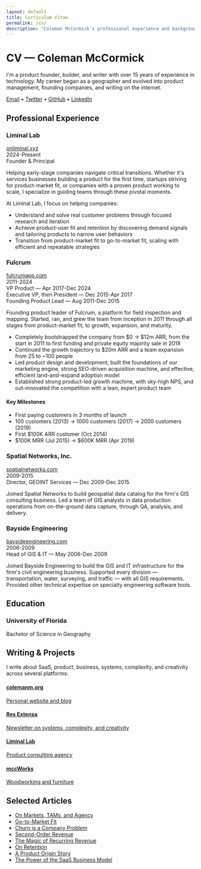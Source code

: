 ```yaml
---
layout: default
title: Curriculum Vitae
permalink: /cv/
description: "Coleman McCormick's professional experience and background"
---
```


<h1 class="text-4xl font-bold text-[#517AA3] mb-8">CV — Coleman McCormick</h1>

<div class="mb-8">
  <p class="text-lg mb-6">I'm a product founder, builder, and writer with over 15 years of experience in technology. My career began as a geographer and evolved into product management, founding companies, and writing on the internet.</p>
  
  <div class="text-[#517AA3] mb-12 pb-4 border-b border-gray-200">
    <a href="mailto:coleman@mcco.me" class="hover:text-[#3d5d7d]">Email</a>
    <span class="mx-4 text-gray-400">•</span>
    <a href="https://twitter.com/colemanm" class="hover:text-[#3d5d7d]">Twitter</a>
    <span class="mx-4 text-gray-400">•</span>
    <a href="https://github.com/colemanm" class="hover:text-[#3d5d7d]">GitHub</a>
    <span class="mx-4 text-gray-400">•</span>
    <a href="https://www.linkedin.com/in/colemanm" class="hover:text-[#3d5d7d]">LinkedIn</a>
  </div>
</div>

<h2 class="text-2xl font-bold text-[#517AA3] mb-4">Professional Experience</h2>

<div class="mb-8">
  <div class="flex flex-col md:flex-row justify-between items-baseline mb-2">
    <div>
      <h3 class="text-xl font-bold text-[#517AA3] m-0">Liminal Lab</h3>
      <a href="https://www.onliminal.xyz" class="text-sm text-gray-600 hover:text-[#3d5d7d]">onliminal.xyz</a>
    </div>
    <span class="text-gray-600 text-sm md:text-right">2024-Present</span>
  </div>
  <div class="mb-2">
    <span class="font-semibold">Founder & Principal</span>
  </div>
  <p>Helping early-stage companies navigate critical transitions. Whether it's services businesses building a product for the first time, startups striving for product-market fit, or companies with a proven product working to scale, I specialize in guiding teams through these pivotal moments.</p>
  
  <p>At Liminal Lab, I focus on helping companies:</p>
  
  <ul class="list-disc pl-6 mb-4">
    <li>Understand and solve real customer problems through focused research and iteration</li>
    <li>Achieve product-user fit and retention by discovering demand signals and tailoring products to narrow user behaviors</li>
    <li>Transition from product-market fit to go-to-market fit, scaling with efficient and repeatable strategies</li>
  </ul>
</div>

<div class="mb-8">
  <div class="flex flex-col md:flex-row justify-between items-baseline mb-2">
    <div>
      <h3 class="text-xl font-bold text-[#517AA3] m-0">Fulcrum</h3>
      <a href="https://www.fulcrumapp.com" class="text-sm text-gray-600 hover:text-[#3d5d7d]">fulcrumapp.com</a>
    </div>
    <span class="text-gray-600 text-sm md:text-right">2011-2024</span>
  </div>
  <div class="mb-2">
    <span class="font-semibold">VP Product</span> <span class="text-gray-600">— Apr 2017-Dec 2024</span><br>
    <span class="font-semibold">Executive VP, then President</span> <span class="text-gray-600">— Dec 2015-Apr 2017</span><br>
    <span class="font-semibold">Founding Product Lead</span> <span class="text-gray-600">— Aug 2011-Dec 2015</span>
  </div>
  
  <p>Founding product leader of Fulcrum, a platform for field inspection and mapping. Started, ran, and grew the team from inception in 2011 through all stages from product-market fit, to growth, expansion, and maturity.</p>
  
  <ul class="list-disc pl-6 mb-4">
    <li>Completely bootstrapped the company from $0 → $12m ARR, from the start in 2011 to first funding and private equity majority sale in 2019</li>
    <li>Continued the growth trajectory to $20m ARR and a team expansion from 25 to ~100 people</li>
    <li>Led product design and development, built the foundations of our marketing engine, strong SEO-driven acquisition machine, and effective, efficient land-and-expand adoption model</li>
    <li>Established strong product-led growth machine, with sky-high NPS, and out-innovated the competition with a lean, expert product team</li>
  </ul>
  
  <div class="bg-gray-100 p-4 rounded-lg mb-4">
    <h4 class="text-lg font-semibold mb-2">Key Milestones</h4>
    <ul class="list-disc pl-6 mb-0">
      <li>First paying customers in 3 months of launch</li>
      <li>100 customers (2013) → 1000 customers (2017) → 2000 customers (2019)</li>
      <li>First $100K ARR customer (Oct 2014)</li>
      <li>$100K MRR (Jul 2015) → $600K MRR (Apr 2019)</li>
    </ul>
  </div>
</div>

<div class="mb-8">
  <div class="flex flex-col md:flex-row justify-between items-baseline mb-2">
    <div>
      <h3 class="text-xl font-bold text-[#517AA3] m-0">Spatial Networks, Inc.</h3>
      <a href="https://www.spatialnetworks.com" class="text-sm text-gray-600 hover:text-[#3d5d7d]">spatialnetworks.com</a>
    </div>
    <span class="text-gray-600 text-sm md:text-right">2009-2015</span>
  </div>
  <div class="mb-2">
    <span class="font-semibold">Director, GEOINT Services</span> <span class="text-gray-600">— Dec 2009-Dec 2015</span>
  </div>
  
  <p>Joined Spatial Networks to build geospatial data catalog for the firm's GIS consulting business. Led a team of GIS analysts in data production operations from on-the-ground data capture, through QA, analysis, and delivery.</p>
</div>

<div class="mb-8">
  <div class="flex flex-col md:flex-row justify-between items-baseline mb-2">
    <div>
      <h3 class="text-xl font-bold text-[#517AA3] m-0">Bayside Engineering</h3>
      <a href="https://www.baysideengineering.com" class="text-sm text-gray-600 hover:text-[#3d5d7d]">baysideengineering.com</a>
    </div>
    <span class="text-gray-600 text-sm md:text-right">2006-2009</span>
  </div>
  <div class="mb-2">
    <span class="font-semibold">Head of GIS & IT</span> <span class="text-gray-600">— May 2006-Dec 2009</span>
  </div>

  <p>Joined Bayside Engineering to build the GIS and IT infrastructure for the firm's civil engineering business. Supported every division — transportation, water, surveying, and traffic — with all GIS requirements. Provided other technical expertise on specialty engineering software tools.</p>
</div>

## Education

<div class="mb-8">
  <div class="flex flex-col md:flex-row justify-between items-start mb-2">
    <h3 class="text-xl font-bold text-[#517AA3] m-0">University of Florida</h3>
  </div>
  <div class="mb-2">
    <span class="font-semibold">Bachelor of Science in Geography</span>
  </div>
</div>

<h2 class="text-2xl font-bold text-[#517AA3] mb-4">Writing & Projects</h2>

<p>I write about SaaS, product, business, systems, complexity, and creativity across several platforms:</p>

<div class="grid grid-cols-1 md:grid-cols-2 gap-4 mb-8">
  <a href="https://www.colemanm.org" class="block p-4 border border-gray-200 rounded-lg hover:border-[#517AA3] hover:shadow-md transition-all">
    <h4 class="text-lg font-semibold text-[#517AA3] mb-1">colemanm.org</h4>
    <p class="text-sm text-gray-600 mb-0">Personal website and blog</p>
  </a>
  
  <a href="https://www.resextensa.co" class="block p-4 border border-gray-200 rounded-lg hover:border-[#517AA3] hover:shadow-md transition-all">
    <h4 class="text-lg font-semibold text-[#517AA3] mb-1">Res Extensa</h4>
    <p class="text-sm text-gray-600 mb-0">Newsletter on systems, complexity, and creativity</p>
  </a>
  
  <a href="https://www.onliminal.xyz" class="block p-4 border border-gray-200 rounded-lg hover:border-[#517AA3] hover:shadow-md transition-all">
    <h4 class="text-lg font-semibold text-[#517AA3] mb-1">Liminal Lab</h4>
    <p class="text-sm text-gray-600 mb-0">Product consulting agency</p>
  </a>
  
  <a href="https://mcc.works" class="block p-4 border border-gray-200 rounded-lg hover:border-[#517AA3] hover:shadow-md transition-all">
    <h4 class="text-lg font-semibold text-[#517AA3] mb-1">mccWorks</h4>
    <p class="text-sm text-gray-600 mb-0">Woodworking and furniture</p>
  </a>
</div>

<h2 class="text-2xl font-bold text-[#517AA3] mb-4">Selected Articles</h2>

<ul class="list-disc pl-6 mb-8">
  <li class="mb-2"><a href="https://www.colemanm.org/post/on-markets-tams-and-agency/" class="text-[#517AA3] hover:text-[#3d5d7d]">On Markets, TAMs, and Agency</a></li>
  <li class="mb-2"><a href="https://www.colemanm.org/post/go-to-market-fit/" class="text-[#517AA3] hover:text-[#3d5d7d]">Go-to-Market Fit</a></li>
  <li class="mb-2"><a href="https://www.colemanm.org/post/customer-success-is-a-company-problem/" class="text-[#517AA3] hover:text-[#3d5d7d]">Churn is a Company Problem</a></li>
  <li class="mb-2"><a href="https://www.colemanm.org/post/second-order-revenue/" class="text-[#517AA3] hover:text-[#3d5d7d]">Second-Order Revenue</a></li>
  <li class="mb-2"><a href="https://www.colemanm.org/post/the-magic-of-recurring-revenue/" class="text-[#517AA3] hover:text-[#3d5d7d]">The Magic of Recurring Revenue</a></li>
  <li class="mb-2"><a href="https://www.colemanm.org/post/on-retention/" class="text-[#517AA3] hover:text-[#3d5d7d]">On Retention</a></li>
  <li class="mb-2"><a href="https://www.colemanm.org/post/a-product-origin-story/" class="text-[#517AA3] hover:text-[#3d5d7d]">A Product Origin Story</a></li>
  <li class="mb-2"><a href="https://www.colemanm.org/post/power-of-saas-models/" class="text-[#517AA3] hover:text-[#3d5d7d]">The Power of the SaaS Business Model</a></li>
</ul> 